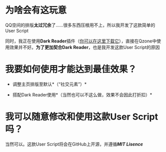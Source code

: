 # 为啥会有这玩意

QQ空间的排版**太过冗余**了……很多东西压根用不上，所以我开发了这款简单的User Script

同时，我正在使用**Dark Reader**插件（[你可以在这里下载它](https://darkreader.org/)），直接在Qzone中使用效果并不好。**为了更加契合Dark Reader**，也是我开发这款User Script的原因

# 我要如何使用才能达到最佳效果？

* 调整主页排版至默认*（“社交元素”）*

* 搭配Dark Reader使用*（当然也可以不这么做，效果不会因此打折扣）*

# 我可以随意修改和使用这款User Script吗？

当然可以。这款User Script将会在GitHub上开源，并遵循***MIT Lisence***
